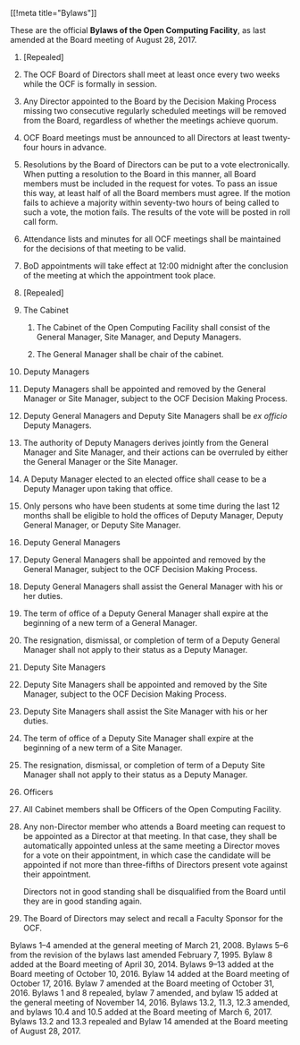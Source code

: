 [[!meta title="Bylaws"]]


These are the official **Bylaws of the Open Computing Facility**, as last
amended at the Board meeting of August 28, 2017.

1. [Repealed]

2. The OCF Board of Directors shall meet at least once every two weeks while
   the OCF is formally in session.

3. Any Director appointed to the Board by the Decision Making Process missing
   two consecutive regularly scheduled meetings will be removed from the Board,
   regardless of whether the meetings achieve quorum.

4. OCF Board meetings must be announced to all Directors at least twenty-four
   hours in advance.

5. Resolutions by the Board of Directors can be put to a vote electronically.
   When putting a resolution to the Board in this manner, all Board members
   must be included in the request for votes. To pass an issue this way, at
   least half of all the Board members must agree. If the motion fails to
   achieve a majority within seventy-two hours of being called to such a vote,
   the motion fails. The results of the vote will be posted in roll call form.

6. Attendance lists and minutes for all OCF meetings shall be maintained for
   the decisions of that meeting to be valid.

7. BoD appointments will take effect at 12:00 midnight after the conclusion of
   the meeting at which the appointment took place.

8. [Repealed]

9. The Cabinet

   1. The Cabinet of the Open Computing Facility shall consist of the General
      Manager, Site Manager, and Deputy Managers.

   2. The General Manager shall be chair of the cabinet.

10. Deputy Managers

   1. Deputy Managers shall be appointed and removed by the General Manager or
      Site Manager, subject to the OCF Decision Making Process.

   2. Deputy General Managers and Deputy Site Managers shall be _ex officio_
      Deputy Managers.

   3. The authority of Deputy Managers derives jointly from the General Manager
      and Site Manager, and their actions can be overruled by either the
      General Manager or the Site Manager.

   4. A Deputy Manager elected to an elected office shall cease to be a Deputy
      Manager upon taking that office.

   5. Only persons who have been students at some time during the last 12
      months shall be eligible to hold the offices of Deputy Manager, Deputy
      General Manager, or Deputy Site Manager.

11. Deputy General Managers

   1. Deputy General Managers shall be appointed and removed by the General
      Manager, subject to the OCF Decision Making Process.

   2. Deputy General Managers shall assist the General Manager with his or her
      duties.

   3. The term of office of a Deputy General Manager shall expire at the
      beginning of a new term of a General Manager.

   4. The resignation, dismissal, or completion of term of a Deputy General
      Manager shall not apply to their status as a Deputy Manager.

12. Deputy Site Managers

   1. Deputy Site Managers shall be appointed and removed by the Site Manager,
      subject to the OCF Decision Making Process.

   2. Deputy Site Managers shall assist the Site Manager with his or her
      duties.

   3. The term of office of a Deputy Site Manager shall expire at the beginning
      of a new term of a Site Manager.

   4. The resignation, dismissal, or completion of term of a Deputy Site
      Manager shall not apply to their status as a Deputy Manager.

13. Officers

   1. All Cabinet members shall be Officers of the Open Computing Facility.

14. Any non-Director member who attends a Board meeting can request to be
    appointed as a Director at that meeting. In that case, they shall be
    automatically appointed unless at the same meeting a Director moves for a
    vote on their appointment, in which case the candidate will be appointed if
    not more than three-fifths of Directors present vote against their
    appointment.

    Directors not in good standing shall be disqualified from the Board until
    they are in good standing again.

15. The Board of Directors may select and recall a Faculty Sponsor for the OCF.

Bylaws 1–4 amended at the general meeting of March 21, 2008. Bylaws 5–6 from
the revision of the bylaws last amended February 7, 1995. Bylaw 8 added at the
Board meeting of April 30, 2014. Bylaws 9–13 added at the Board meeting of
October 10, 2016. Bylaw 14 added at the Board meeting of October 17, 2016.
Bylaw 7 amended at the Board meeting of October 31, 2016. Bylaws 1 and 8
repealed, bylaw 7 amended, and bylaw 15 added at the general meeting of
November 14, 2016. Bylaws 13.2, 11.3, 12.3 amended, and bylaws 10.4 and 10.5
added at the Board meeting of March 6, 2017. Bylaws 13.2 and 13.3 repealed and
Bylaw 14 amended at the Board meeting of August 28, 2017.
